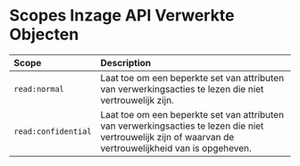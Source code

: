 # Scopes Inzage API Verwerkte Objecten

| Scope          | Description  
| :----          | :----    
| `read:normal` | Laat toe om een beperkte set van attributen van verwerkingsacties te lezen die niet vertrouwelijk zijn.
| `read:confidential` | Laat toe om een beperkte set van attributen van verwerkingsacties te lezen die niet vertrouwelijk zijn of waarvan de vertrouwelijkheid van is opgeheven.  
